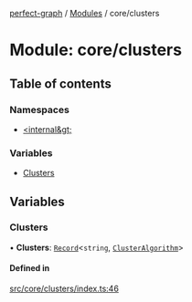 [perfect-graph](../README.md) / [Modules](../modules.md) / core/clusters

# Module: core/clusters

## Table of contents

### Namespaces

- [&lt;internal\&gt;](core_clusters._internal_.md)

### Variables

- [Clusters](core_clusters.md#clusters)

## Variables

### Clusters

• **Clusters**: [`Record`](components_ClusterNodeContainer._internal_.md#record)<`string`, [`ClusterAlgorithm`](core_clusters._internal_.md#clusteralgorithm)\>

#### Defined in

[src/core/clusters/index.ts:46](https://github.com/MaastrichtU-IDS/perfect-graph/blob/27ebaf3/src/core/clusters/index.ts#L46)
